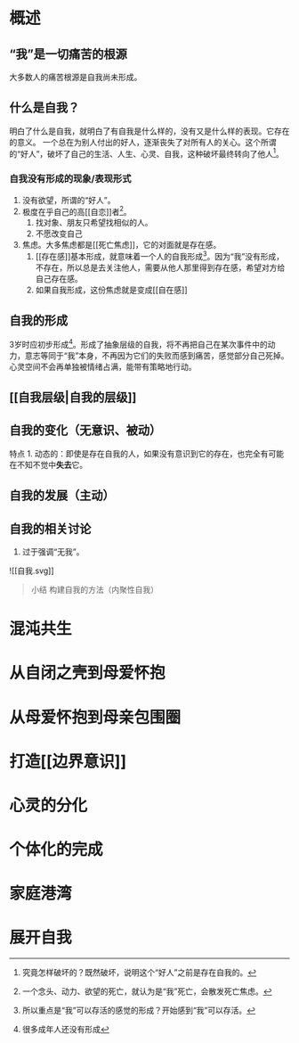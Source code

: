 # 概述
## “我”是一切痛苦的根源
大多数人的痛苦根源是自我尚未形成。
## 什么是自我？
明白了什么是自我，就明白了有自我是什么样的，没有又是什么样的表现。它存在的意义。
一个总在为别人付出的好人，逐渐丧失了对所有人的关心。这个所谓的“好人”，破坏了自己的生活、人生、心灵、自我，这种破坏最终转向了他人[^1]。
### 自我没有形成的现象/表现形式
1. 没有欲望，所谓的“好人”。
2. 极度在乎自己的高[[自恋]]者[^2]。
	1. 找对象、朋友只希望找相似的人。
	2. 不愿改变自己
3. 焦虑。大多焦虑都是[[死亡焦虑]]，它的对面就是存在感。
	1. [[存在感]]基本形成，就意味着一个人的自我形成[^3]。因为“我”没有形成，不存在，所以总是去关注他人，需要从他人那里得到存在感，希望对方给自己存在感。
	2. 如果自我形成，这份焦虑就是变成[[自在感]]
## 自我的形成
3岁时应初步形成[^4]。形成了抽象层级的自我，将不再把自己在某次事件中的动力，意志等同于“我”本身，不再因为它们的失败而感到痛苦，感觉部分自己死掉。心灵空间不会再单独被情绪占满，能带有策略地行动。
## [[自我层级|自我的层级]]

## 自我的变化（无意识、被动）
特点
	1. 动态的：即使是存在自我的人，如果没有意识到它的存在，也完全有可能在不知不觉中**失去**它。
## 自我的发展（主动）
## 自我的相关讨论
1. 过于强调“无我”。

![[自我.svg]]
> 小结
> 构建自我的方法（内聚性自我）

# 混沌共生
# 从自闭之壳到母爱怀抱
# 从母爱怀抱到母亲包围圈
# 打造[[边界意识]]
# 心灵的分化
# 个体化的完成
# 家庭港湾
# 展开自我

[^1]: 究竟怎样破坏的？既然破坏，说明这个“好人”之前是存在自我的。
[^2]: 一个念头、动力、欲望的死亡，就认为是“我”死亡，会散发死亡焦虑。
[^3]: 所以重点是“我”可以存活的感觉的形成？开始感到“我”可以存活。
[^4]: 很多成年人还没有形成